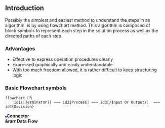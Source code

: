 ## Introduction
Possibly the simplest and easiest method to understand the steps in an algorithm, is by using flowchart method. This algorithm is composed of block symbols to represent each step in the solution process as well as the directed paths of each step.

### Advantages
*	Effective to express operation procedures clearly
*	Expressed graphically and easily understandable
*	With too much freedom allowed, it is rather difficult to keep structuring logic

### Basic Flowchart symbols
```mermaid
flowchart LR
	id1([Terminator]) ~~~ id2[Process] ~~~ id3[/Input Or Output/]  ~~~ 	id4{Decision}	
```

<div class="circle" style="width: 5px; height: 5px; background-color: blue; border-radius: 50%; display: inline-block; "></div><b>Connector</b><br>
<b>&rarr Data Flow</b>
